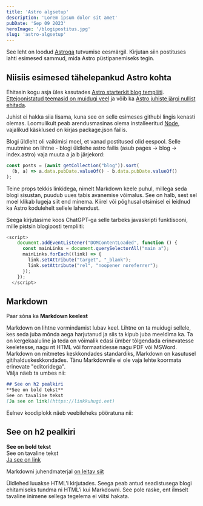 ```yaml
---
title: 'Astro algsetup'
description: 'Lorem ipsum dolor sit amet'
pubDate: 'Sep 09 2023'
heroImage: '/blogipostitus.jpg'
slug: 'astro-algsetup'
---
```


See leht on loodud [Astroga](https://astro.build) tutvumise eesmärgil. Kirjutan siin postituses lahti esimesed sammud, mida Astro püstipanemiseks tegin.

## Niisiis esimesed tähelepankud Astro kohta

Ehitasin kogu asja üles kasutades [Astro starterkit blog templiiti](https://github.com/withastro/astro/tree/main/examples/blog). [Ettejoonistatud teemasid on muidugi veel](https://astro.build/themes/) ja võib ka [Astro juhiste järgi nullist ehitada](https://docs.astro.build/en/tutorial/0-introduction/).

Juhist ei hakka siia lisama, kuna see on selle esimeses githubi lingis kenasti olemas. Loomulikult peab arendusmasinas olema installeeritud [Node](https://nodejs.org/en), vajalikud käsklused on kirjas package.json failis. 

Blogi üldleht oli vaikimisi moel, et vanad postitused olid eespool. Selle muutmine on lihtne - blogi üldlehe astro failis (asub pages -> blog -> index.astro) vaja muuta a ja b järjekord:
```javascript
const posts = (await getCollection("blog")).sort(
  (b, a) => a.data.pubDate.valueOf() - b.data.pubDate.valueOf()
);
```

Teine props tekkis linkidega, nimelt Markdown keele puhul, millega seda blogi sisustan, puudub uues tabis avanemise võimalus. See on halb, sest sel moel klikab lugeja siit end minema. Kiirel või põghusal otsimisel ei leidnud ka Astro kodulehelt sellele lahendust.

Seega kirjutasime koos ChatGPT-ga selle tarbeks javaskripti funktisooni, mille pistsin blogiposti templiiti:
```javascript
<script>
    document.addEventListener("DOMContentLoaded", function () {
      const mainLinks = document.querySelectorAll("main a");
      mainLinks.forEach((link) => {
        link.setAttribute("target", "_blank");
        link.setAttribute("rel", "noopener noreferrer");
      });
    });
  </script>
  ```

## Markdown
Paar sõna ka **Markdown keelest**

Markdown on lihtne vormindamist lubav keel. Lihtne on ta muidugi sellele, kes seda juba mõnda aega harjutanud ja siis ta kipub juba meeldima ka. Ta on kergekaaluline ja teda on võimalik edasi ümber tõlgendada erinevatesse keeletesse, nagu nt HTML või formaatidesse nagu PDF või MSWord. Markdown on mitmetes keskkondades standardiks, Markdown on kasutusel gitihalduskeskkondades. Tänu Markdownile ei ole vaja lehte koormata erinevate "editoridega".    
Välja näeb ta umbes nii:  
```markdown
## See on h2 pealkiri
**See on bold tekst**  
See on tavaline tekst  
[Ja see on link](https://linkkuhugi.eet)
```
Eelnev koodiplokk näeb veebileheks pööratuna nii:
## See on h2 pealkiri
**See on bold tekst**  
See on tavaline tekst  
[Ja see on link](https://linkkuhugi.eet)

Markdowni juhendmaterjal [on leitav siit](https://www.markdownguide.org/cheat-sheet/)

Üldlehed luuakse HTML'i kirjutades. Seega peab antud seadistusega blogi ehitamiseks tundma ni HTML'i kui Markdowni. See pole raske, ent ilmselt tavaline inimene sellega tegelema ei viitsi hakata.